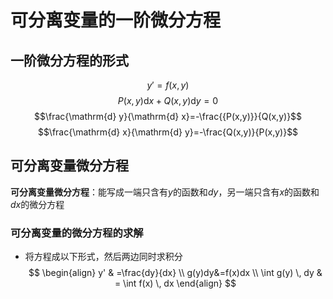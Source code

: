 # 可分离变量的一阶微分方程

## 一阶微分方程的形式

$$y'=f(x,y)$$
$$P(x,y)\mathrm{d}x+Q(x,y)\mathrm{d}y=0$$
$$\frac{\mathrm{d} y}{\mathrm{d} x}=-\frac{{P(x,y)}}{Q(x,y)}$$
$$\frac{\mathrm{d} x}{\mathrm{d} y}=-\frac{Q(x,y)}{P(x,y)}$$

## 可分离变量微分方程

**可分离变量微分方程**：能写成一端只含有$y$的函数和$dy$，另一端只含有$x$的函数和$dx$的微分方程
### 可分离变量的微分方程的求解

- 将方程成以下形式，然后两边同时求积分
$$
\begin{align}
y' & =\frac{dy}{dx} \\
g(y)dy&=f(x)dx \\
\int g(y) \, dy  & = \int f(x) \, dx
\end{align}
$$
